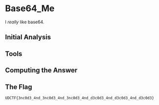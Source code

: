 # Base64_Me
I <i>really</i> like base64.

## Initial Analysis 



## Tools 



## Computing the Answer 



## The Flag 
`UDCTF{3nc0d3_4nd_3nc0d3_4nd_3nc0d3_4nd_d3c0d3_4nd_d3c0d3_4nd_d3c0d3}`